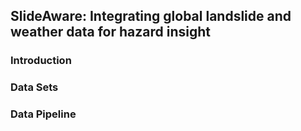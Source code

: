 ## SlideAware: Integrating global landslide and weather data for hazard insight

### Introduction


### Data Sets


### Data Pipeline




